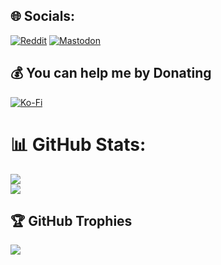 ## 🌐 Socials:
[![Reddit](https://img.shields.io/badge/Reddit-%23FF4500.svg?logo=Reddit&logoColor=white)](https://reddit.com/user/u/FrecceNere) [![Mastodon](https://img.shields.io/badge/-MASTODON-%232B90D9?logo=mastodon&logoColor=white)](https://mastodon.social/@freccenere) 

## 💰 You can help me by Donating
[![Ko-Fi](https://img.shields.io/badge/Ko--fi-F16061?style=for-the-badge&logo=ko-fi&logoColor=white)](https://ko-fi.com/freccenere)

# 📊 GitHub Stats:
![](https://nirzak-streak-stats.vercel.app/?user=FrecceNere&theme=dark&hide_border=false)<br/>
![](https://github-readme-stats.vercel.app/api/top-langs/?username=FrecceNere&theme=dark&hide_border=false&include_all_commits=false&count_private=false&layout=compact)

## 🏆 GitHub Trophies
![](https://github-profile-trophy.vercel.app/?username=FrecceNere&theme=radical&no-frame=false&no-bg=true&margin-w=4)
  
